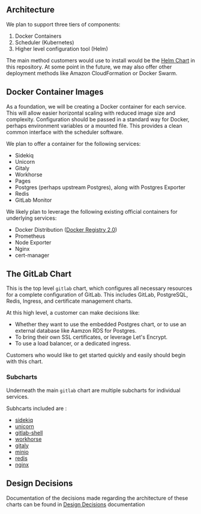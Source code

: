 ## Architecture

We plan to support three tiers of components:

1. Docker Containers
1. Scheduler (Kubernetes)
1. Higher level configuration tool (Helm)

The main method customers would use to install would be the [Helm Chart](https://helm.sh/) in this repository.
At some point in the future, we may also offer other deployment methods like
Amazon CloudFormation or Docker Swarm.

## Docker Container Images

As a foundation, we will be creating a Docker container for each service.
This will allow easier horizontal scaling with reduced image size and complexity.
Configuration should be passed in a standard way for Docker, perhaps environment
variables or a mounted file. This provides a clean common interface with the
scheduler software.

We plan to offer a container for the following services:

* Sidekiq
* Unicorn
* Gitaly
* Workhorse
* Pages
* Postgres (perhaps upstream Postgres), along with Postgres Exporter
* Redis
* GitLab Monitor

We likely plan to leverage the following existing official containers for
underlying services:

* Docker Distribution ([Docker Registry 2.0](https://github.com/docker/distribution))
* Prometheus
* Node Exporter
* Nginx
* cert-manager


## The GitLab Chart

This is the top level `gitlab` chart, which configures all necessary resources
for a complete configuration of GitLab. This includes GitLab, PostgreSQL, Redis,
Ingress, and certificate management charts.

At this high level, a customer can make decisions like:

* Whether they want to use the embedded Postgres chart, or to use an external
database like Aamzon RDS for Postgres.
* To bring their own SSL certificates, or leverage Let's Encrypt.
* To use a load balancer, or a dedicated ingress.

Customers who would like to get started quickly and easily should begin with this chart.

### Subcharts

Underneath the main `gitlab` chart are multiple subcharts for individual services.

Subhcarts included are :
* [sidekiq](https://gitlab.com/charts/helm.gitlab.io/tree/master/charts/gitlab/charts/sidekiq)
* [unicorn](https://gitlab.com/charts/helm.gitlab.io/tree/master/charts/gitlab/charts/unicorn)
* [gitlab-shell](https://gitlab.com/charts/helm.gitlab.io/tree/master/charts/gitlab/charts/gitlab-shell)
* [workhorse](https://gitlab.com/charts/helm.gitlab.io/tree/master/charts/gitlab/charts/workhorse)
* [gitaly](https://gitlab.com/charts/helm.gitlab.io/tree/master/charts/gitlab/charts/gitaly)
* [minio](https://gitlab.com/charts/helm.gitlab.io/tree/master/charts/minio)
* [redis](https://gitlab.com/charts/helm.gitlab.io/tree/master/charts/redis)
* [nginx](https://gitlab.com/charts/helm.gitlab.io/tree/master/charts/registry)

## Design Decisions

Documentation of the decisions made regarding the architecture of these charts can
be found in [Design Decisions](decisions.md) documentation
